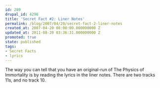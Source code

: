 ```yaml
---
id: 289
drupal_id: 4296
title: 'Secret Fact #2: Liner Notes'
permalink: /blog/2007/04/20/secret-fact-2-liner-notes
created_at: 2007-04-20 08:00:00.000000000 Z
updated_at: 2011-08-20 03:36:31.000000000 Z
promoted: true
state: published
tags:
- Secret Facts
- lyrics
---
```

The way you can tell that you have an original-run of The Physics of Immortality is by reading the lyrics in the liner notes. There are two tracks 11s, and no track 10.
